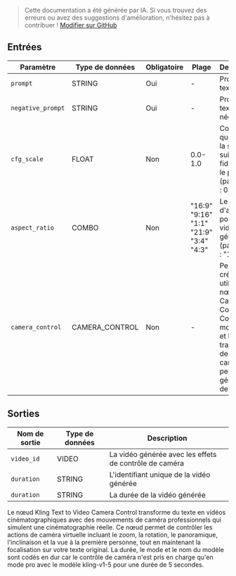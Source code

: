 > Cette documentation a été générée par IA. Si vous trouvez des erreurs ou avez des suggestions d'amélioration, n'hésitez pas à contribuer ! [Modifier sur GitHub](https://github.com/Comfy-Org/embedded-docs/blob/main/comfyui_embedded_docs/docs/KlingCameraControlT2VNode/fr.md)

## Entrées

| Paramètre | Type de données | Obligatoire | Plage | Description |
|-----------|-----------|----------|-------|-------------|
| `prompt` | STRING | Oui | - | Prompt texte positif |
| `negative_prompt` | STRING | Oui | - | Prompt texte négatif |
| `cfg_scale` | FLOAT | Non | 0.0-1.0 | Contrôle à quel point la sortie suit fidèlement le prompt (par défaut : 0.75) |
| `aspect_ratio` | COMBO | Non | "16:9"<br>"9:16"<br>"1:1"<br>"21:9"<br>"3:4"<br>"4:3" | Le ratio d'aspect pour la vidéo générée (par défaut : "16:9") |
| `camera_control` | CAMERA_CONTROL | Non | - | Peut être créé en utilisant le nœud Kling Camera Controls. Contrôle le mouvement et la trajectoire de la caméra pendant la génération de la vidéo. |

## Sorties

| Nom de sortie | Type de données | Description |
|-------------|-----------|-------------|
| `video_id` | VIDEO | La vidéo générée avec les effets de contrôle de caméra |
| `duration` | STRING | L'identifiant unique de la vidéo générée |
| `duration` | STRING | La durée de la vidéo générée |

Le nœud Kling Text to Video Camera Control transforme du texte en vidéos cinématographiques avec des mouvements de caméra professionnels qui simulent une cinématographie réelle. Ce nœud permet de contrôler les actions de caméra virtuelle incluant le zoom, la rotation, le panoramique, l'inclinaison et la vue à la première personne, tout en maintenant la focalisation sur votre texte original. La durée, le mode et le nom du modèle sont codés en dur car le contrôle de caméra n'est pris en charge qu'en mode pro avec le modèle kling-v1-5 pour une durée de 5 secondes.
